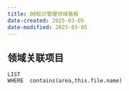 ```yaml
---
title: 00知识管理领域看板
date-created: 2025-03-05
date-modified: 2025-03-05
---
```


## 领域关联项目

```dataview
LIST
WHERE  contains(area,this.file.name)
```
